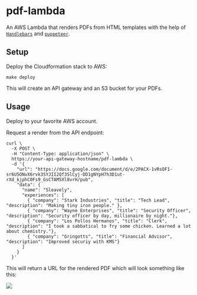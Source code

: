 # pdf-lambda

An AWS Lambda that renders PDFs from HTML templates with the help of [`Handlebars`](https://handlebarsjs.com/) and [`puppeteer`](https://github.com/GoogleChrome/puppeteer).

## Setup

Deploy the Cloudformation stack to AWS:

```shell
make deploy
```

This will create an API gateway and an S3 bucket for your PDFs.

## Usage

Deploy to your favorite AWS account.

Request a render from the API endpoint:

```
curl \
  -X POST \
  -H "Content-Type: application/json" \
  https://your-api-gateway-hostname/pdf-lambda \
  -d '{
    "url": "https://docs.google.com/document/d/e/2PACX-1vRsOF1-sr6U5ONvX6rvk3SYJII2Qf3SlCyj-DD1gNYpH7h3D1ut-rXd_kjphC0Fs9_GsCTAM5Xl8vrH/pub",
    "data": {
      "name": "Sleavely",
      "experiences": [
        { "company": "Stark Industries", "title": "Tech Lead", "description": "Making tiny iron people." },
        { "company": "Wayne Enterprises", "title": "Security Officer", "description": "Security officer by day, millionaire by night."},
        { "company": "Los Pollos Hermanos", "title": "Clerk", "description": "I took a sabbatical to fry some chicken. Learned a lot about chemistry."},
        { "company": "Gringotts", "title": "Financial Advisor", "description": "Improved securiy with KMS"}
      ]
    }
  }'
```

This will return a URL for the rendered PDF which will look something like this:

![](https://i.imgur.com/kC7627v.png)

